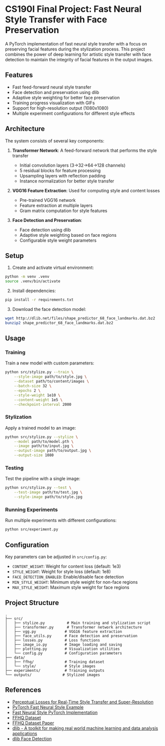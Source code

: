 # CS190I Final Project: Fast Neural Style Transfer with Face Preservation

A PyTorch implementation of fast neural style transfer with a focus on preserving facial features during the stylization process. This project combines the power of deep learning for artistic style transfer with face detection to maintain the integrity of facial features in the output images.

## Features

- Fast feed-forward neural style transfer
- Face detection and preservation using dlib
- Adaptive style weighting for better face preservation
- Training progress visualization with GIFs
- Support for high-resolution output (1080x1080)
- Multiple experiment configurations for different style effects

## Architecture

The system consists of several key components:

1. **Transformer Network**: A feed-forward network that performs the style transfer
   - Initial convolution layers (3→32→64→128 channels)
   - 5 residual blocks for feature processing
   - Upsampling layers with reflection padding
   - Instance normalization for better style transfer

2. **VGG16 Feature Extraction**: Used for computing style and content losses
   - Pre-trained VGG16 network
   - Feature extraction at multiple layers
   - Gram matrix computation for style features

3. **Face Detection and Preservation**:
   - Face detection using dlib
   - Adaptive style weighting based on face regions
   - Configurable style weight parameters

## Setup

1. Create and activate virtual environment:
```bash
python -m venv .venv
source .venv/bin/activate
```

2. Install dependencies:
```bash
pip install -r requirements.txt
```

3. Download the face detection model:
```bash
wget http://dlib.net/files/shape_predictor_68_face_landmarks.dat.bz2
bunzip2 shape_predictor_68_face_landmarks.dat.bz2
```

## Usage

### Training

Train a new model with custom parameters:
```bash
python src/stylize.py --train \
    --style-image path/to/style.jpg \
    --dataset path/to/content/images \
    --batch-size 32 \
    --epochs 2 \
    --style-weight 1e10 \
    --content-weight 1e5 \
    --checkpoint-interval 2000
```

### Stylization

Apply a trained model to an image:
```bash
python src/stylize.py --stylize \
    --model path/to/model.pth \
    --image path/to/input.jpg \
    --output-image path/to/output.jpg \
    --output-size 1080
```

### Testing

Test the pipeline with a single image:
```bash
python src/stylize.py --test \
    --test-image path/to/test.jpg \
    --style-image path/to/style.jpg
```

### Running Experiments

Run multiple experiments with different configurations:
```bash
python src/experiment.py
```

## Configuration

Key parameters can be adjusted in `src/config.py`:
- `CONTENT_WEIGHT`: Weight for content loss (default: 1e3)
- `STYLE_WEIGHT`: Weight for style loss (default: 1e8)
- `FACE_DETECTION_ENABLED`: Enable/disable face detection
- `MIN_STYLE_WEIGHT`: Minimum style weight for non-face regions
- `MAX_STYLE_WEIGHT`: Maximum style weight for face regions

## Project Structure

```
.
├── src/
│   ├── stylize.py          # Main training and stylization script
│   ├── transformer.py      # Transformer network architecture
│   ├── vgg.py             # VGG16 feature extraction
│   ├── face_utils.py      # Face detection and preservation
│   ├── losses.py          # Loss functions
│   ├── image_io.py        # Image loading and saving
│   ├── plotting.py        # Visualization utilities
│   └── config.py          # Configuration parameters
├── data/
│   ├── ffhq/              # Training dataset
│   └── style/             # Style images
├── experiments/           # Training outputs
└── outputs/              # Stylized images
```

## References

- [Perceptual Losses for Real-Time Style Transfer and Super-Resolution](https://arxiv.org/abs/1603.08155)
- [PyTorch Fast Neural Style Example](https://github.com/pytorch/examples/tree/main/fast_neural_style)
- [Fast Neural Style PyTorch Implementation](https://github.com/rrmina/fast-neural-style-pytorch)
- [FFHQ Dataset](https://github.com/NVlabs/ffhq-dataset)
- [FFHQ Dataset Paper](https://arxiv.org/abs/1812.04948)
- [dlib - A toolkit for making real world machine learning and data analysis applications](http://dlib.net/)
- [dlib Face Detection](http://dlib.net/face_detector.py.html)